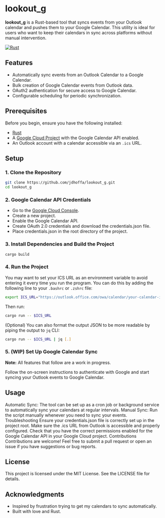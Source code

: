 # lookout_g

**lookout_g** is a Rust-based tool that syncs events from your Outlook calendar and pushes them to your Google Calendar. This utility is ideal for users who want to keep their calendars in sync across platforms without manual intervention.

[![Rust](https://github.com/jdhoffa/lookout_g/actions/workflows/ci.yml/badge.svg)](https://github.com/jdhoffa/lookout_g/actions/workflows/ci.yml)

## Features

- Automatically sync events from an Outlook Calendar to a Google Calendar.
- Bulk creation of Google Calendar events from Outlook data.
- OAuth2 authentication for secure access to Google Calendar.
- Configurable scheduling for periodic synchronization.

## Prerequisites

Before you begin, ensure you have the following installed:

- [Rust](https://www.rust-lang.org/tools/install)
- A [Google Cloud Project](https://console.cloud.google.com/) with the Google Calendar API enabled.
- An Outlook account with a calendar accessible via an `.ics` URL.

## Setup

### 1. Clone the Repository

```bash
git clone https://github.com/jdhoffa/lookout_g.git
cd lookout_g
```

### 2. Google Calendar API Credentials
- Go to the [Google Cloud Console](https://console.cloud.google.com/).
- Create a new project.
- Enable the Google Calendar API.
- Create OAuth 2.0 credentials and download the credentials.json file.
- Place credentials.json in the root directory of the project.

### 3. Install Dependencies and Build the Project

```bash
cargo build
```

### 4. Run the Project
You may want to set your ICS URL as an environment variable to avoid entering it every time you run the program. You can do this by adding the following line to your `.bashrc` or `.zshrc` file:

```bash
export ICS_URL="https://outlook.office.com/owa/calendar/your-calendar-id/Calendar/calendar.ics"
```

Then run:

  ```bash
  cargo run -- $ICS_URL
  ```

(Optional) You can also format the output JSON to be more readable by piping the output to `jq` CLI:

```bash
cargo run -- $ICS_URL | jq [.]
```

### 5. (WIP) Set Up Google Calendar Sync
**Note:** All features that follow are a work in progress.

Follow the on-screen instructions to authenticate with Google and start syncing your Outlook events to Google Calendar.

## Usage
Automatic Sync: The tool can be set up as a cron job or background service to automatically sync your calendars at regular intervals.
Manual Sync: Run the script manually whenever you need to sync your events.
Troubleshooting
Ensure your credentials.json file is correctly set up in the project root.
Make sure the .ics URL from Outlook is accessible and properly configured.
Check that you have the correct permissions enabled for the Google Calendar API in your Google Cloud project.
Contributions
Contributions are welcome! Feel free to submit a pull request or open an issue if you have suggestions or bug reports.

## License
This project is licensed under the MIT License. See the LICENSE file for details.

## Acknowledgments
* Inspired by frustration trying to get my calendars to sync automatically.
* Built with love and Rust.
